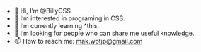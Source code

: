 - 👋 Hi, I’m @BillyCSS
- 👀 I’m interested in programing in CSS. 
- 🌱 I’m currently learning ^this.
- 💞️ I’m looking for people who can share me useful knowledge.
- 📫 How to reach me: mak.wotjp@gmail.com

<!---
BillyCSS/BillyCSS is a ✨ special ✨ repository because its `README.md` (this file) appears on your GitHub profile.
You can click the Preview link to take a look at your changes.
--->
